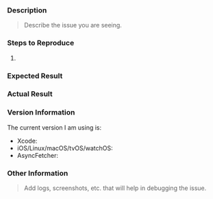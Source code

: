 ### Description

> Describe the issue you are seeing.

### Steps to Reproduce

1.

### Expected Result

### Actual Result

### Version Information

The current version I am using is:

* Xcode:
* iOS/Linux/macOS/tvOS/watchOS:
* AsyncFetcher:

### Other Information

> Add logs, screenshots, etc. that will help in debugging the issue.
